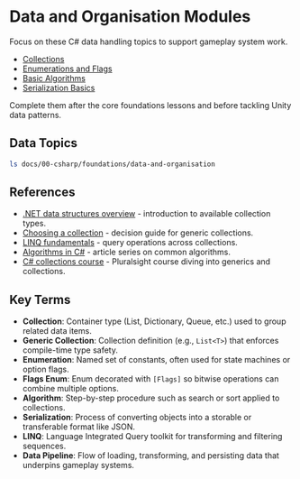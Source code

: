 # Data and Organisation Modules

Focus on these C# data handling topics to support gameplay system work.

- [Collections](collections.md)
- [Enumerations and Flags](enumerations-and-flags.md)
- [Basic Algorithms](basic-algorithms.md)
- [Serialization Basics](serialization-basics.md)

Complete them after the core foundations lessons and before tackling Unity data patterns.

## Data Topics
```bash
ls docs/00-csharp/foundations/data-and-organisation
```








## References
- [.NET data structures overview](https://learn.microsoft.com/en-us/dotnet/standard/collections/) - introduction to available collection types.
- [Choosing a collection](https://learn.microsoft.com/en-us/dotnet/standard/collections/when-to-use-generic-collections) - decision guide for generic collections.
- [LINQ fundamentals](https://learn.microsoft.com/en-us/dotnet/csharp/programming-guide/concepts/linq/) - query operations across collections.
- [Algorithms in C#](https://dotnettutorials.net/course/algorithms-using-csharp/) - article series on common algorithms.
- [C# collections course](https://www.pluralsight.com/courses/csharp-collections-generics) - Pluralsight course diving into generics and collections.
## Key Terms
- **Collection**: Container type (List, Dictionary, Queue, etc.) used to group related data items.
- **Generic Collection**: Collection definition (e.g., `List<T>`) that enforces compile-time type safety.
- **Enumeration**: Named set of constants, often used for state machines or option flags.
- **Flags Enum**: Enum decorated with `[Flags]` so bitwise operations can combine multiple options.
- **Algorithm**: Step-by-step procedure such as search or sort applied to collections.
- **Serialization**: Process of converting objects into a storable or transferable format like JSON.
- **LINQ**: Language Integrated Query toolkit for transforming and filtering sequences.
- **Data Pipeline**: Flow of loading, transforming, and persisting data that underpins gameplay systems.
